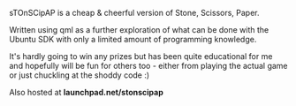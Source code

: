 sTOnSCipAP is a cheap & cheerful version of Stone, Scissors, Paper.

Written using qml as a further exploration of what can be done with the Ubuntu SDK with only a limited amount of programming knowledge.

It's hardly going to win any prizes but has been quite educational for me and hopefully will be fun for others too - either from playing the actual game or just chuckling at the shoddy code :)

Also hosted at **launchpad.net/stonscipap**
